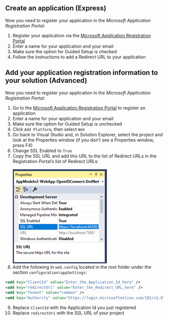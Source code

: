 
## Create an application (Express)
Now you need to register your application in the *Microsoft Application Registration Portal*:
1. Register your application via the [Microsoft Application Registration Portal](https://apps.dev.microsoft.com/portal/register-app?appType=serverSideWebApp&appTech=aspNetWebAppOwin&step=configure)
2.  Enter a name for your application and your email
3.  Make sure the option for Guided Setup is checked
4.  Follow the instructions to add a Redirect URL to your application

## Add your application registration information to your solution (Advanced)
Now you need to register your application in the *Microsoft Application Registration Portal*:
1. Go to the [Microsoft Application Registration Portal](https://apps.dev.microsoft.com/portal/register-app) to register an application
2. Enter a name for your application and your email 
3.  Make sure the option for Guided Setup is unchecked
4.  Click `Add Platform`, then select `Web`
5.  Go back to Visual Studio and, in Solution Explorer, select the project and look at the Properties window (if you don’t see a Properties window, press F4)
6.  Change SSL Enabled to `True`
7.  Copy the SSL URL and add this URL to the list of Redirect URLs in the Registration Portal’s list of Redirect URLs:<br/><br/>![Project properties](media/active-directory-develop-guidedsetup-aspnetwebapp-configure/vsprojectproperties.png)<br />
8.  Add the following in `web.config` located in the root folder under the section `configuration\appSettings`:

```xml
<add key="ClientId" value="Enter_the_Application_Id_here" />
<add key="redirectUri" value="Enter_the_Redirect_URL_here" />
<add key="Tenant" value="common" />
<add key="Authority" value="https://login.microsoftonline.com/{0}/v2.0" /> 
```
<!-- Workaround for Docs conversion bug -->
<ol start="9">
<li>
Replace <code>ClientId</code> with the Application Id you just registered
</li>
<li>
Replace <code>redirectUri</code> with the SSL URL of your project 
</li>
</ol>

<!-- End Docs -->

